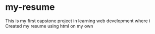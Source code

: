 # my-resume
This is my first capstone project in learning web development where i Created my resume using html on my own
